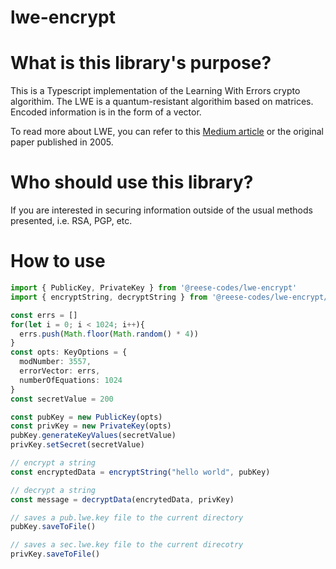 # lwe-encrypt


# What is this library's purpose?
This is a Typescript implementation of the Learning With Errors crypto algorithim. The
LWE is a quantum-resistant algorithim based on matrices. Encoded information is in the
form of a vector. 

To read more about LWE, you can refer to this [Medium article](https://medium.com/asecuritysite-when-bob-met-alice/learning-with-errors-and-ring-learning-with-errors-23516a502406) or the original paper published in 2005. 

# Who should use this library?
If you are interested in securing information outside of the usual methods presented, i.e. RSA, PGP, etc. 


# How to use

```ts
import { PublicKey, PrivateKey } from '@reese-codes/lwe-encrypt'
import { encryptString, decryptString } from '@reese-codes/lwe-encrypt/utils'

const errs = []
for(let i = 0; i < 1024; i++){
  errs.push(Math.floor(Math.random() * 4))
}
const opts: KeyOptions = {
  modNumber: 3557,
  errorVector: errs,
  numberOfEquations: 1024
}
const secretValue = 200

const pubKey = new PublicKey(opts)
const privKey = new PrivateKey(opts)
pubKey.generateKeyValues(secretValue)
privKey.setSecret(secretValue)

// encrypt a string
const encryptedData = encryptString("hello world", pubKey)

// decrypt a string
const message = decryptData(encrytedData, privKey)

// saves a pub.lwe.key file to the current directory 
pubKey.saveToFile()

// saves a sec.lwe.key file to the current direcotry
privKey.saveToFile()

```